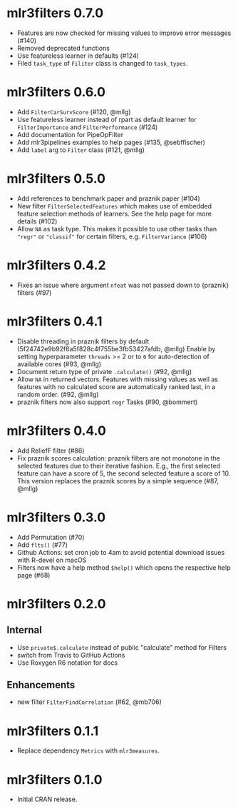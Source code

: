 # mlr3filters 0.7.0

- Features are now checked for missing values to improve error messages (#140)
- Removed deprecated functions
- Use featureless learner in defaults (#124)
- Filed `task_type` of `Filiter` class is changed to `task_types`.

# mlr3filters 0.6.0

- Add `FilterCarSurvScore` (#120, @mllg)
- Use featureless learner instead of rpart as default learner for `FilterImportance` and `FilterPerformance` (#124)
- Add documentation for PipeOpFilter
- Add mlr3pipelines examples to help pages (#135, @sebffischer)
- Add `label` arg to `Filter` class (#121, @mllg)

# mlr3filters 0.5.0

- Add references to benchmark paper and praznik paper (#104)
- New filter `FilterSelectedFeatures` which makes use of embedded feature selection methods of learners.
  See the help page for more details (#102)
- Allow `NA` as task type.
  This makes it possible to use other tasks than `"regr"` or `"classif"` for certain filters, e.g. `FilterVariance` (#106)


# mlr3filters 0.4.2

- Fixes an issue where argument `nfeat` was not passed down to {praznik} filters (#97)


# mlr3filters 0.4.1

- Disable threading in praznik filters by default (5f24742e9b92f6a5f828c4f755be3fb53427afdb, @mllg)
  Enable by setting hyperparameter `threads` >= 2 or to `0` for auto-detection of available cores (#93, @mllg)
- Document return type of private `.calculate()` (#92, @mllg)
- Allow `NA` in returned vectors.
  Features with missing values as well as features with no calculated score are automatically ranked last, in a random order.  (#92, @mllg)
- praznik filters now also support `regr` Tasks (#90, @bommert)


# mlr3filters 0.4.0

- Add ReliefF filter (#86)
- Fix praznik scores calculation: praznik filters are not monotone in the selected features due to their iterative fashion. E.g., the first selected feature can have a score of 5, the second selected feature a score of 10. This version replaces the praznik scores by a simple sequence (#87, @mllg)


# mlr3filters 0.3.0

- Add Permutation (#70)
- Add `flts()` (#77)
- Github Actions: set cron job to 4am to avoid potential download issues with R-devel on macOS
- Filters now have a help method `$help()` which opens the respective help page (#68)


# mlr3filters 0.2.0

## Internal

* Use `private$.calculate` instead of public "calculate" method for Filters
* switch from Travis to GitHub Actions
* Use Roxygen R6 notation for docs

## Enhancements

* new filter `FilterFindCorrelation` (#62, @mb706)


# mlr3filters 0.1.1

* Replace dependency `Metrics` with `mlr3measures`.


# mlr3filters 0.1.0

* Initial CRAN release.
